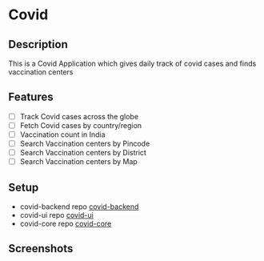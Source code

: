 # Covid

## Description

This is a Covid Application which gives daily track of covid cases and finds vaccination centers

## Features
- [ ] Track Covid cases across the globe
- [ ] Fetch Covid cases by country/region
- [ ] Vaccination count in India
- [ ] Search Vaccination centers by Pincode
- [ ] Search Vaccination centers by District
- [ ] Search Vaccination centers by Map

## Setup
- covid-backend repo [covid-backend](covid-backend/README.md)
- covid-ui repo [covid-ui](covid-ui/README.md)
- covid-core repo [covid-core](covid-core/README.md)

## Screenshots
